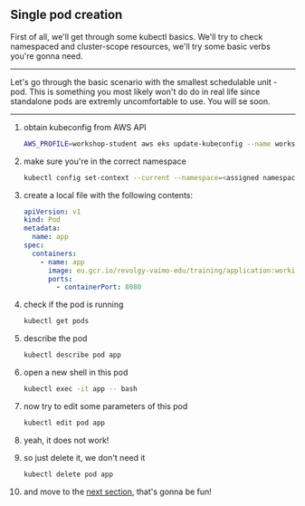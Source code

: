 ## Single pod creation

First of all, we'll get through some kubectl basics. We'll try to check namespaced
and cluster-scope resources, we'll try some basic verbs you're gonna need.

---

Let's go through the basic scenario with the smallest schedulable unit - pod. This is something you most likely won't do do in real life
since standalone pods are extremly uncomfortable to use. You will se
soon.

---

1. obtain kubeconfig from AWS API

    ```bash
    AWS_PROFILE=workshop-student aws eks update-kubeconfig --name workshops-01
    ```

2. make sure you're in the correct namespace

    ```bash
    kubectl config set-context --current --namespace=<assigned namespace>
    ```

3. create a local file with the following contents:

    ```yaml
    apiVersion: v1
    kind: Pod
    metadata:
      name: app
    spec:
      containers:
        - name: app
          image: eu.gcr.io/revolgy-vaimo-edu/training/application:working
          ports:
            - containerPort: 8080
    ```

4. check if the pod is running

    ```bash
    kubectl get pods
    ```

5. describe the pod

    ```bash
    kubectl describe pod app
    ```

6. open a new shell in this pod

    ```bash
    kubectl exec -it app -- bash
    ```

7. now try to edit some parameters of this pod

    ```bash
    kubectl edit pod app
    ```

8. yeah, it does not work!

9. so just delete it, we don't need it

    ```bash
    kubectl delete pod app
    ```

10. and move to the [next section](./01_deployment.md), that's gonna be fun!
